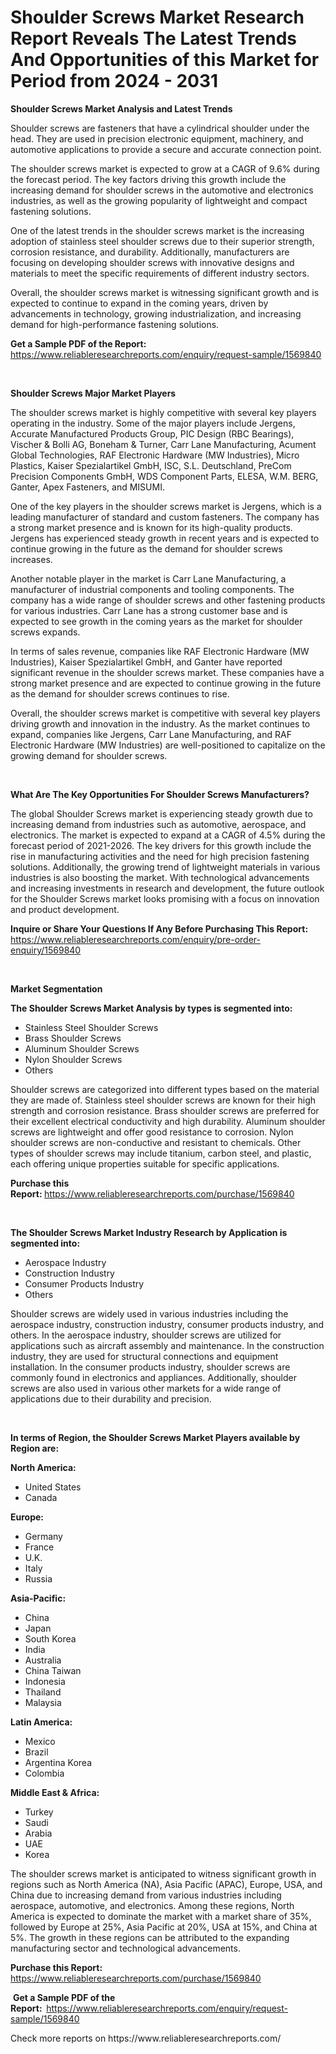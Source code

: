 <p><h1>Shoulder Screws Market Research Report Reveals The Latest Trends And Opportunities of this Market for Period from 2024 - 2031</h1></p><p><strong>Shoulder Screws Market Analysis and Latest Trends</strong></p>
<p><p>Shoulder screws are fasteners that have a cylindrical shoulder under the head. They are used in precision electronic equipment, machinery, and automotive applications to provide a secure and accurate connection point.</p><p>The shoulder screws market is expected to grow at a CAGR of 9.6% during the forecast period. The key factors driving this growth include the increasing demand for shoulder screws in the automotive and electronics industries, as well as the growing popularity of lightweight and compact fastening solutions.</p><p>One of the latest trends in the shoulder screws market is the increasing adoption of stainless steel shoulder screws due to their superior strength, corrosion resistance, and durability. Additionally, manufacturers are focusing on developing shoulder screws with innovative designs and materials to meet the specific requirements of different industry sectors.</p><p>Overall, the shoulder screws market is witnessing significant growth and is expected to continue to expand in the coming years, driven by advancements in technology, growing industrialization, and increasing demand for high-performance fastening solutions.</p></p>
<p><strong>Get a Sample PDF of the Report:&nbsp;</strong> <a href="https://www.reliableresearchreports.com/enquiry/request-sample/1569840">https://www.reliableresearchreports.com/enquiry/request-sample/1569840</a></p>
<p>&nbsp;</p>
<p><strong>Shoulder Screws Major Market Players</strong></p>
<p><p>The shoulder screws market is highly competitive with several key players operating in the industry. Some of the major players include Jergens, Accurate Manufactured Products Group, PIC Design (RBC Bearings), Vischer & Bolli AG, Boneham & Turner, Carr Lane Manufacturing, Acument Global Technologies, RAF Electronic Hardware (MW Industries), Micro Plastics, Kaiser Spezialartikel GmbH, ISC, S.L. Deutschland, PreCom Precision Components GmbH, WDS Component Parts, ELESA, W.M. BERG, Ganter, Apex Fasteners, and MISUMI.</p><p>One of the key players in the shoulder screws market is Jergens, which is a leading manufacturer of standard and custom fasteners. The company has a strong market presence and is known for its high-quality products. Jergens has experienced steady growth in recent years and is expected to continue growing in the future as the demand for shoulder screws increases.</p><p>Another notable player in the market is Carr Lane Manufacturing, a manufacturer of industrial components and tooling components. The company has a wide range of shoulder screws and other fastening products for various industries. Carr Lane has a strong customer base and is expected to see growth in the coming years as the market for shoulder screws expands.</p><p>In terms of sales revenue, companies like RAF Electronic Hardware (MW Industries), Kaiser Spezialartikel GmbH, and Ganter have reported significant revenue in the shoulder screws market. These companies have a strong market presence and are expected to continue growing in the future as the demand for shoulder screws continues to rise.</p><p>Overall, the shoulder screws market is competitive with several key players driving growth and innovation in the industry. As the market continues to expand, companies like Jergens, Carr Lane Manufacturing, and RAF Electronic Hardware (MW Industries) are well-positioned to capitalize on the growing demand for shoulder screws.</p></p>
<p>&nbsp;</p>
<p><strong>What Are The Key Opportunities For Shoulder Screws Manufacturers?</strong></p>
<p><p>The global Shoulder Screws market is experiencing steady growth due to increasing demand from industries such as automotive, aerospace, and electronics. The market is expected to expand at a CAGR of 4.5% during the forecast period of 2021-2026. The key drivers for this growth include the rise in manufacturing activities and the need for high precision fastening solutions. Additionally, the growing trend of lightweight materials in various industries is also boosting the market. With technological advancements and increasing investments in research and development, the future outlook for the Shoulder Screws market looks promising with a focus on innovation and product development.</p></p>
<p><strong>Inquire or Share Your Questions If Any Before Purchasing This Report:</strong> <a href="https://www.reliableresearchreports.com/enquiry/pre-order-enquiry/1569840">https://www.reliableresearchreports.com/enquiry/pre-order-enquiry/1569840</a></p>
<p>&nbsp;</p>
<p><strong>Market Segmentation</strong></p>
<p><strong>The Shoulder Screws Market Analysis by types is segmented into:</strong></p>
<p><ul><li>Stainless Steel Shoulder Screws</li><li>Brass Shoulder Screws</li><li>Aluminum Shoulder Screws</li><li>Nylon Shoulder Screws</li><li>Others</li></ul></p>
<p><p>Shoulder screws are categorized into different types based on the material they are made of. Stainless steel shoulder screws are known for their high strength and corrosion resistance. Brass shoulder screws are preferred for their excellent electrical conductivity and high durability. Aluminum shoulder screws are lightweight and offer good resistance to corrosion. Nylon shoulder screws are non-conductive and resistant to chemicals. Other types of shoulder screws may include titanium, carbon steel, and plastic, each offering unique properties suitable for specific applications.</p></p>
<p><strong>Purchase this Report:&nbsp;</strong><a href="https://www.reliableresearchreports.com/purchase/1569840">https://www.reliableresearchreports.com/purchase/1569840</a></p>
<p>&nbsp;</p>
<p><strong>The Shoulder Screws Market Industry Research by Application is segmented into:</strong></p>
<p><ul><li>Aerospace Industry</li><li>Construction Industry</li><li>Consumer Products Industry</li><li>Others</li></ul></p>
<p><p>Shoulder screws are widely used in various industries including the aerospace industry, construction industry, consumer products industry, and others. In the aerospace industry, shoulder screws are utilized for applications such as aircraft assembly and maintenance. In the construction industry, they are used for structural connections and equipment installation. In the consumer products industry, shoulder screws are commonly found in electronics and appliances. Additionally, shoulder screws are also used in various other markets for a wide range of applications due to their durability and precision.</p></p>
<p>&nbsp;</p>
<p><strong>In terms of Region, the Shoulder Screws Market Players available by Region are:</strong></p>
<p>
    <p> <strong> North America: </strong>
        <ul>
            <li>United States</li>
            <li>Canada</li>
        </ul>
        </p> 
    <p> <strong> Europe: </strong>
        <ul>
            <li>Germany</li>
            <li>France</li>
            <li>U.K.</li>
            <li>Italy</li>
            <li>Russia</li>
        </ul>
        </p> 
    <p> <strong> Asia-Pacific: </strong>
        <ul>
            <li>China</li>
            <li>Japan</li>
            <li>South Korea</li>
            <li>India</li>
            <li>Australia</li>
            <li>China Taiwan</li>
            <li>Indonesia</li>
            <li>Thailand</li>
            <li>Malaysia</li>
        </ul>
        </p> 
    <p> <strong> Latin America: </strong>
        <ul>
            <li>Mexico</li>
            <li>Brazil</li>
            <li>Argentina Korea</li>
            <li>Colombia</li>
        </ul>
        </p> 
    <p> <strong> Middle East & Africa: </strong>
        <ul>
            <li>Turkey</li>
            <li>Saudi</li>
            <li>Arabia</li>
            <li>UAE</li>
            <li>Korea</li>
        </ul>
    </p>
    </p>
<p><p>The shoulder screws market is anticipated to witness significant growth in regions such as North America (NA), Asia Pacific (APAC), Europe, USA, and China due to increasing demand from various industries including aerospace, automotive, and electronics. Among these regions, North America is expected to dominate the market with a market share of 35%, followed by Europe at 25%, Asia Pacific at 20%, USA at 15%, and China at 5%. The growth in these regions can be attributed to the expanding manufacturing sector and technological advancements.</p></p>
<p><strong>Purchase this Report: </strong><a href="https://www.reliableresearchreports.com/purchase/1569840">https://www.reliableresearchreports.com/purchase/1569840</a></p>
<p>&nbsp;<strong>Get a Sample PDF of the Report:&nbsp;&nbsp;</strong><a href="https://www.reliableresearchreports.com/enquiry/request-sample/1569840">https://www.reliableresearchreports.com/enquiry/request-sample/1569840</a></p>
<p><strong></strong></p>
<p>Check more reports on https://www.reliableresearchreports.com/</p>